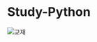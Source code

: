 # Study-Python
![교재](https://search.naver.com/search.naver?where=image&sm=tab_jum&query=%ED%8C%8C%EC%9D%B4%EC%8D%AC%EC%9C%BC%EB%A1%9C+%EB%B0%B0%EC%9A%B0%EB%8A%94+%EC%BB%B4%ED%93%A8%ED%8C%85+%EC%82%AC%EA%B3%A0#imgId=cafe10050146%7C343%7C567234442_1784484138&vType=rollout)

